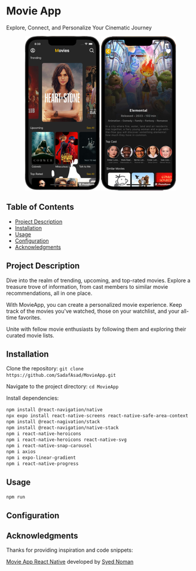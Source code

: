 # Movie App

Explore, Connect, and Personalize Your Cinematic Journey

<p align="center">
  <img src='screenshots/Screendhot%201.png' width='200'/>
  <img src='screenshots/Screenshot%202.png' width='200'/>
</p>

## Table of Contents

- [Project Description](#project-description)
- [Installation](#installation)
- [Usage](#usage)
- [Configuration](#configuration)
- [Acknowledgments](#acknowledgments)

## Project Description

Dive into the realm of trending, upcoming, and top-rated movies. Explore a treasure trove of information, from cast members to similar movie recommendations, all in one place.

With MovieApp, you can create a personalized movie experience. Keep track of the movies you've watched, those on your watchlist, and your all-time favorites. 

Unite with fellow movie enthusiasts by following them and exploring their curated movie lists. 


## Installation

Clone the repository: `git clone https://github.com/SadafAsad/MovieApp.git`

Navigate to the project directory: `cd MovieApp`

Install dependencies:

```
npm install @react-navigation/native 
npx expo install react-native-screens react-native-safe-area-context 
npm install @react-nagivation/stack 
npm install @react-navigation/native-stack
npm i react-native-heroicons 
npm i react-native-heroicons react-native-svg
npm i react-native-snap-carousel 
npm i axios
npm i expo-linear-gradient
npm i react-native-progress 
```

## Usage

``` npm run ```

## Configuration

## Acknowledgments

Thanks for providing inspiration and code snippets: 

[Movie App React Native](https://github.com/syednomishah/Movie-App-React-Native.git) developed by [Syed Noman](https://github.com/syednomishah)


